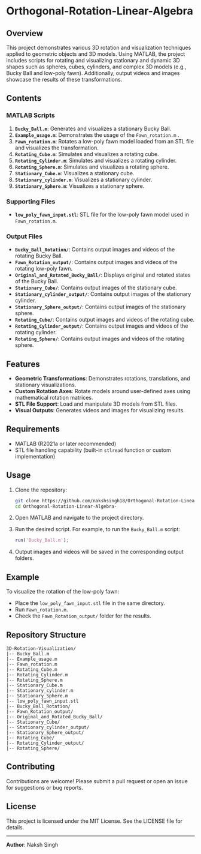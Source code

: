 # Orthogonal-Rotation-Linear-Algebra
## Overview

This project demonstrates various 3D rotation and visualization techniques applied to geometric objects and 3D models. Using MATLAB, the project includes scripts for rotating and visualizing stationary and dynamic 3D shapes such as spheres, cubes, cylinders, and complex 3D models (e.g., Bucky Ball and low-poly fawn). Additionally, output videos and images showcase the results of these transformations.

## Contents

### MATLAB Scripts

1. **`Bucky_Ball.m`**: Generates and visualizes a stationary Bucky Ball.
2. **`Example_usage.m`**: Demonstrates the usage of the `Fawn_rotation.m` .
3. **`Fawn_rotation.m`**: Rotates a low-poly fawn model loaded from an STL file and visualizes the transformation.
4. **`Rotating_Cube.m`**: Simulates and visualizes a rotating cube.
5. **`Rotating_Cylinder.m`**: Simulates and visualizes a rotating cylinder.
6. **`Rotating_Sphere.m`**: Simulates and visualizes a rotating sphere.
7. **`Stationary_Cube.m`**: Visualizes a stationary cube.
8. **`Stationary_cylinder.m`**: Visualizes a stationary cylinder.
9. **`Stationary_Sphere.m`**: Visualizes a stationary sphere.

### Supporting Files

- **`low_poly_fawn_input.stl`**: STL file for the low-poly fawn model used in `Fawn_rotation.m`.

### Output Files

- **`Bucky_Ball_Rotation/`**: Contains output images and videos of the rotating Bucky Ball.
- **`Fawn_Rotation_output/`**: Contains output images and videos of the rotating low-poly fawn.
- **`Original_and_Rotated_Bucky_Ball/`**: Displays original and rotated states of the Bucky Ball.
- **`Stationary_Cube/`**: Contains output images of the stationary cube.
- **`Stationary_cylinder_output/`**: Contains output images of the stationary cylinder.
- **`Stationary_Sphere_output/`**: Contains output images of the stationary sphere.
- **`Rotating_Cube/`**: Contains output images and videos of the rotating cube.
- **`Rotating_Cylinder_output/`**: Contains output images and videos of the rotating cylinder.
- **`Rotating_Sphere/`**: Contains output images and videos of the rotating sphere.

## Features

- **Geometric Transformations**: Demonstrates rotations, translations, and stationary visualizations.
- **Custom Rotation Axes**: Rotate models around user-defined axes using mathematical rotation matrices.
- **STL File Support**: Load and manipulate 3D models from STL files.
- **Visual Outputs**: Generates videos and images for visualizing results.

## Requirements

- MATLAB (R2021a or later recommended)
- STL file handling capability (built-in `stlread` function or custom implementation)

## Usage

1. Clone the repository:

   ```bash
   git clone https://github.com/nakshsingh18/Orthogonal-Rotation-Linear-Algebra-.git
   cd Orthogonal-Rotation-Linear-Algebra-
   ```

2. Open MATLAB and navigate to the project directory.

3. Run the desired script. For example, to run the `Bucky_Ball.m` script:

   ```matlab
   run('Bucky_Ball.m');
   ```

4. Output images and videos will be saved in the corresponding output folders.

## Example

To visualize the rotation of the low-poly fawn:

- Place the `low_poly_fawn_input.stl` file in the same directory.
- Run `Fawn_rotation.m`.
- Check the `Fawn_Rotation_output/` folder for the results.

## Repository Structure

```plaintext
3D-Rotation-Visualization/
|-- Bucky_Ball.m
|-- Example_usage.m
|-- Fawn_rotation.m
|-- Rotating_Cube.m
|-- Rotating_Cylinder.m
|-- Rotating_Sphere.m
|-- Stationary_Cube.m
|-- Stationary_cylinder.m
|-- Stationary_Sphere.m
|-- low_poly_fawn_input.stl
|-- Bucky_Ball_Rotation/
|-- Fawn_Rotation_output/
|-- Original_and_Rotated_Bucky_Ball/
|-- Stationary_Cube/
|-- Stationary_cylinder_output/
|-- Stationary_Sphere_output/
|-- Rotating_Cube/
|-- Rotating_Cylinder_output/
|-- Rotating_Sphere/
```

## Contributing

Contributions are welcome! Please submit a pull request or open an issue for suggestions or bug reports.

## License

This project is licensed under the MIT License. See the LICENSE file for details.

---

**Author**: Naksh Singh



